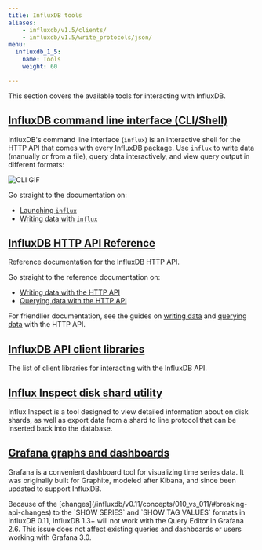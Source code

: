 ```yaml
---
title: InfluxDB tools
aliases:
    - influxdb/v1.5/clients/
    - influxdb/v1.5/write_protocols/json/
menu:
  influxdb_1_5:
    name: Tools
    weight: 60

---
```


This section covers the available tools for interacting with InfluxDB.

## [InfluxDB command line interface (CLI/Shell)](/influxdb/v1.5/tools/shell/)

InfluxDB's command line interface (`influx`) is an interactive shell for the
HTTP API that comes with every InfluxDB package.
Use `influx` to write data (manually or from a file), query data interactively,
and view query output in different formats:

![CLI GIF](/img/influxdb/cli-1.0-beta.gif)

Go straight to the documentation on:

* [Launching `influx`](/influxdb/v1.5/tools/shell/#launch-influx)
* [Writing data with `influx`](/influxdb/v1.5/tools/shell/#write-data-to-influxdb-with-insert)

## [InfluxDB HTTP API Reference](/influxdb/v1.5/tools/api/)

Reference documentation for the InfluxDB HTTP API.

Go straight to the reference documentation on:

* [Writing data with the HTTP API](/influxdb/v1.5/tools/api/#write)
* [Querying data with the HTTP API](/influxdb/v1.5/tools/api/#query)

For friendlier documentation, see the guides on
[writing data](/influxdb/v1.5/guides/writing_data/) and
[querying data](/influxdb/v1.5/guides/querying_data/) with the HTTP API.

## [InfluxDB API client libraries](/influxdb/v1.5/tools/api_client_libraries/)

The list of client libraries for interacting with the InfluxDB API.

## [Influx Inspect disk shard utility](/influxdb/v1.5/tools/influx_inspect/)

Influx Inspect is a tool designed to view detailed information about on disk shards, as well as export data from a shard to line protocol that can be inserted back into the database.

## [Grafana graphs and dashboards](http://docs.grafana.org/datasources/influxdb/)

Grafana is a convenient dashboard tool for visualizing time series data.
It was originally built for Graphite, modeled after Kibana, and since been updated to support InfluxDB.

<dt> Because of the [changes](/influxdb/v0.11/concepts/010_vs_011/#breaking-api-changes) to the `SHOW SERIES` and `SHOW TAG VALUES` formats in InfluxDB 0.11, InfluxDB 1.3+ will not work with the Query Editor in Grafana 2.6.
This issue does not affect existing queries and dashboards or users working with Grafana 3.0. </dt>
